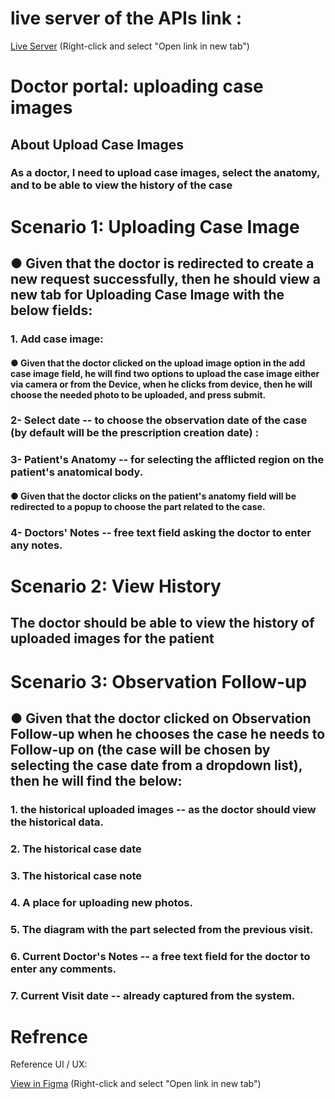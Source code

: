 # live server of the APIs link : 
[Live Server](http://ec2-34-250-251-119.eu-west-1.compute.amazonaws.com/swagger/index.html)
(Right-click and select "Open link in new tab")

# Doctor portal: uploading case images

## About Upload Case Images

### As a doctor, I need to upload case images, select the anatomy, and to be able to view the history of the case

# Scenario 1: Uploading Case Image

## ● Given that the doctor is redirected to create a new request successfully, then he should view a new tab for Uploading Case Image with the below fields:
### 1. Add case image: 
#### ● Given that the doctor clicked on the upload image option in the add case image field, he will find two options to upload the case image either via camera or from the Device, when he clicks from device, then he will choose the needed photo to be uploaded, and press submit.
### 2- Select date -- to choose the observation date of the case (by default will be the prescription creation date) : 
### 3- Patient's Anatomy -- for selecting the afflicted region on the patient's anatomical body.
#### ● Given that the doctor clicks on the patient's anatomy field will be redirected to a popup to choose the part related to the case.
### 4- Doctors' Notes -- free text field asking the doctor to enter any notes.



# Scenario 2: View History
## The doctor should be able to view the history of uploaded images for the patient

# Scenario 3: Observation Follow-up
## ● Given that the doctor clicked on Observation Follow-up when he chooses the case he needs to Follow-up on (the case will be chosen by selecting the case date from a dropdown list), then he will find the below:
### 1. the historical uploaded images -- as the doctor should view the historical data. 
### 2. The historical case date
### 3. The historical case note 
### 4. A place for uploading new photos. 
### 5. The diagram with the part selected from the previous visit. 
### 6. Current Doctor's Notes -- a free text field for the doctor to enter any comments. 
### 7. Current Visit date -- already captured from the system.

# Refrence
Reference UI / UX: 

[View in Figma](https://www.figma.com/proto/5H2Jv0kV8yzr5tvb7mVdyU/LC-Doctor-Portal?page-id=1192%3A20110&type=design&node-id=1252-10940&viewport=1004%2C-2603%2C0.2&t=quDAkEKG8AyRe2JB-1&scaling=scale-down) 
(Right-click and select "Open link in new tab")
